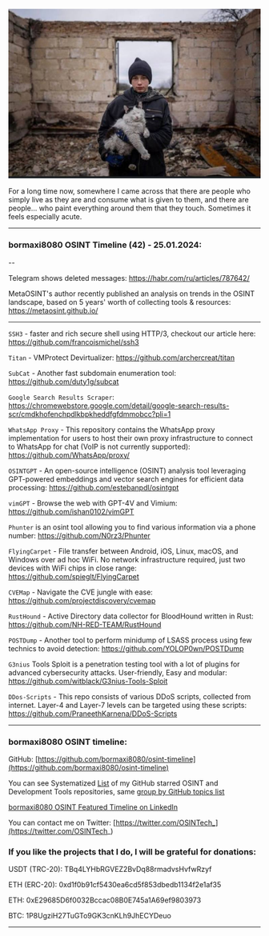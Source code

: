 ![alt text](img/42.jpg)

For a long time now, somewhere I came across that there are people who simply live as they are and consume what is given to them, and there are people... who paint everything around them that they touch. Sometimes it feels especially acute.

----
### bormaxi8080 OSINT Timeline (42) - 25.01.2024:

--

Telegram shows deleted messages: https://habr.com/ru/articles/787642/

MetaOSINT's author recently published an analysis on trends in the OSINT landscape, based on 5 years' worth of collecting tools & resources: https://metaosint.github.io/

----

```SSH3``` - faster and rich secure shell using HTTP/3, checkout our article here: https://github.com/francoismichel/ssh3

```Titan``` - VMProtect Devirtualizer: https://github.com/archercreat/titan

```SubCat``` - Another fast subdomain enumeration tool: https://github.com/duty1g/subcat

```Google Search Results Scraper```: https://chromewebstore.google.com/detail/google-search-results-scr/cmdkhofenchpdlkbpkheddfgfdmmobcc?pli=1

```WhatsApp Proxy``` - This repository contains the WhatsApp proxy implementation for users to host their own proxy infrastructure to connect to WhatsApp for chat (VoIP is not currently supported): https://github.com/WhatsApp/proxy/

```OSINTGPT``` - An open-source intelligence (OSINT) analysis tool leveraging GPT-powered embeddings and vector search engines for efficient data processing: https://github.com/estebanpdl/osintgpt

```vimGPT``` - Browse the web with GPT-4V and Vimium: https://github.com/ishan0102/vimGPT

```Phunter``` is an osint tool allowing you to find various information via a phone number: https://github.com/N0rz3/Phunter

```FlyingCarpet``` - File transfer between Android, iOS, Linux, macOS, and Windows over ad hoc WiFi. No network infrastructure required, just two devices with WiFi chips in close range: https://github.com/spieglt/FlyingCarpet

```CVEMap``` - Navigate the CVE jungle with ease: https://github.com/projectdiscovery/cvemap

```RustHound``` - Active Directory data collector for BloodHound written in Rust: https://github.com/NH-RED-TEAM/RustHound

```POSTDump``` - Another tool to perform minidump of LSASS process using few technics to avoid detection: https://github.com/YOLOP0wn/POSTDump

```G3nius``` Tools Sploit is a penetration testing tool with a lot of plugins for advanced cybersecurity attacks. User-friendly, Easy and modular: https://github.com/witblack/G3nius-Tools-Sploit

```DDos-Scripts``` - This repo consists of various DDoS scripts, collected from internet. Layer-4 and Layer-7 levels can be targeted using these scripts: https://github.com/PraneethKarnena/DDoS-Scripts

----
### bormaxi8080 OSINT timeline:

GitHub: [https://github.com/bormaxi8080/osint-timeline](https://github.com/bormaxi8080/osint-timeline)

You can see Systematized [List](https://github.com/bormaxi8080/github-starred-repos-builder/blob/main/starred_repos.md) of my GitHub starred OSINT and Development Tools repositories, same [group by GitHub topics list](https://github.com/bormaxi8080/starred)

[bormaxi8080 OSINT Featured Timeline on LinkedIn](https://www.linkedin.com/in/osintech/details/featured/)

You can contact me on Twitter: [https://twitter.com/OSINTech_](https://twitter.com/OSINTech_)
### If you like the projects that I do, I will be grateful for donations:

USDT (TRC-20): TBq4LYHbRGVEZ2BvDq88rmadvsHvfwRzyf

ETH (ERC-20): 0xd1f0b91cf5430ea6cd5f853dbedb1134f2e1af35

ETH: 0xE29685D6f0032Bccac08B0E745a1A69ef9803973

BTC: 1P8UgziH27TuGTo9GK3cnKLh9JhECYDeuo

----

